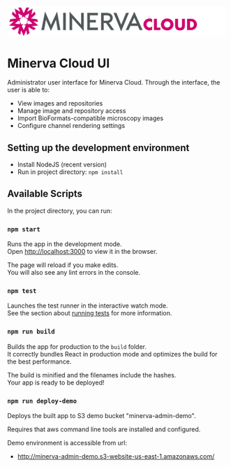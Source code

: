 <img width="500px" src="./public/Minerva-Cloud_HorizLogo_RGB.svg" />

# Minerva Cloud UI

Administrator user interface for Minerva Cloud. Through the interface, the user is able to:
* View images and repositories
* Manage image and repository access
* Import BioFormats-compatible microscopy images
* Configure channel rendering settings

## Setting up the development environment

* Install NodeJS (recent version)
* Run in project directory: `npm install`

## Available Scripts

In the project directory, you can run:

### `npm start`

Runs the app in the development mode.<br />
Open [http://localhost:3000](http://localhost:3000) to view it in the browser.

The page will reload if you make edits.<br />
You will also see any lint errors in the console.

### `npm test`

Launches the test runner in the interactive watch mode.<br />
See the section about [running tests](https://facebook.github.io/create-react-app/docs/running-tests) for more information.

### `npm run build`

Builds the app for production to the `build` folder.<br />
It correctly bundles React in production mode and optimizes the build for the best performance.

The build is minified and the filenames include the hashes.<br />
Your app is ready to be deployed!

### `npm run deploy-demo`

Deploys the built app to S3 demo bucket "minerva-admin-demo".

Requires that aws command line tools are installed and configured.

Demo environment is accessible from url:
* http://minerva-admin-demo.s3-website-us-east-1.amazonaws.com/
